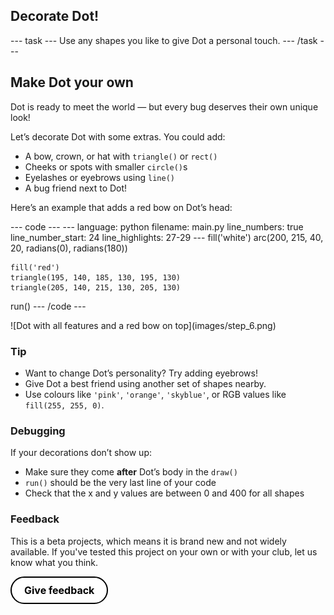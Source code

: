 <h2 class="c-project-heading--task">Decorate Dot!</h2>
--- task ---
Use any shapes you like to give Dot a personal touch.
--- /task ---

<h2 class="c-project-heading--explainer">Make Dot your own</h2>

Dot is ready to meet the world — but every bug deserves their own unique look!

Let’s decorate Dot with some extras. You could add:

- A bow, crown, or hat with `triangle()` or `rect()`
- Cheeks or spots with smaller `circle()`s
- Eyelashes or eyebrows using `line()`
- A bug friend next to Dot!

Here’s an example that adds a red bow on Dot’s head:

<div class="c-project-code">
--- code ---
---
language: python
filename: main.py
line_numbers: true
line_number_start: 24
line_highlights: 27-29
---
    fill('white')
    arc(200, 215, 40, 20, radians(0), radians(180))

    fill('red')
    triangle(195, 140, 185, 130, 195, 130)
    triangle(205, 140, 215, 130, 205, 130)

run()
--- /code ---
</div>

<div class="c-project-output">
![Dot with all features and a red bow on top](images/step_6.png)
</div>

<div class="c-project-callout c-project-callout--tip">

### Tip

- Want to change Dot’s personality? Try adding eyebrows!
- Give Dot a best friend using another set of shapes nearby.
- Use colours like `'pink'`, `'orange'`, `'skyblue'`, or RGB values like `fill(255, 255, 0)`.

</div>

<div class="c-project-callout c-project-callout--debug">

### Debugging

If your decorations don’t show up:<br />
- Make sure they come **after** Dot’s body in the `draw()`<br />
- `run()` should be the very last line of your code<br />
- Check that the x and y values are between 0 and 400 for all shapes

</div>

<div class="c-project-callout c-project-callout--tip">

### Feedback

This is a beta projects, which means it is brand new and not widely available. If you've tested this project on your own or with your club, let us know what you think.

<a href="https://form.raspberrypi.org/4874054?tfa_6933=python-wild-dot-the-bug" style="
  display: inline-block;
  padding: 10px 20px;
  border: 2px solid black;
  border-radius: 999px;
  font-weight: bold;
  font-size: 16px;
  background-color: white;
  color: black;
  text-align: center;
  text-decoration: none;
  transition: background-color 0.2s;
" onmouseover="this.style.backgroundColor='#f0f0f0';" onmouseout="this.style.backgroundColor='white';">
  Give feedback
</a>
</div>
